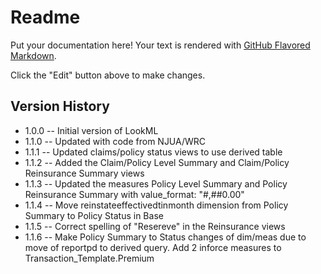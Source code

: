 # Readme

Put your documentation here! Your text is rendered with [GitHub Flavored Markdown](https://help.github.com/articles/github-flavored-markdown).

Click the "Edit" button above to make changes.


## Version History

* 1.0.0 -- Initial version of LookML
* 1.1.0 -- Updated with code from NJUA/WRC
* 1.1.1 -- Updated claims/policy status views to use derived table
* 1.1.2 -- Added the Claim/Policy Level Summary and Claim/Policy Reinsurance Summary views 
* 1.1.3 -- Updated the measures Policy Level Summary and Policy Reinsurance Summary with value_format: "#,##0.00"
* 1.1.4 -- Move reinstateeffectivedtinmonth dimension from Policy Summary to Policy Status in Base
* 1.1.5 -- Correct spelling of "Resereve" in the Reinsurance views
* 1.1.6 -- Make Policy Summary to Status changes of dim/meas due to move of reportpd to derived query.  Add 2 inforce measures to Transaction_Template.Premium

